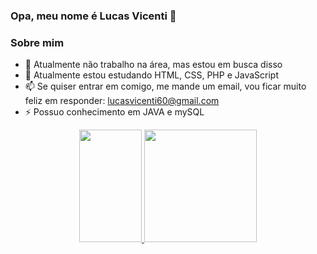 ### Opa, meu nome é Lucas Vicenti 👋

### Sobre mim


- 🔭 Atualmente não trabalho na área, mas estou em busca disso
- 🌱 Atualmente estou estudando HTML, CSS, PHP e JavaScript
- 📫 Se quiser entrar em comigo, me mande um email, vou ficar muito feliz em responder: lucasvicenti60@gmail.com
- ⚡ Possuo conhecimento em JAVA e mySQL



<div align="center">
  <a href="https://github.com/LucasVicenti12">
  <img height="180em" width = "100em" src="https://github-readme-stats.vercel.app/api?username=LucasVicenti12&show_icons=true&theme=synthwave&include_all_commits=true&count_private=true&border_radius=0px"
       />
  <img height="180em" src="https://github-readme-stats.vercel.app/api/top-langs/?username=LucasVicenti12&layout=compact&langs_count=7&theme=synthwave&border_radius=0px"/>
</div>
